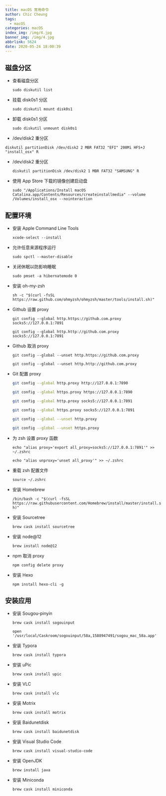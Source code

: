 ```yaml
---
title: macOS 常用命令
author: Chic Cheung
tags:
  - macOS
categories: macOS
index_img: /img/4.jpg
banner_img: /img/4.jpg
abbrlink: 5624
date: 2020-05-24 18:00:39
---
```


## 磁盘分区

- 查看磁盘分区

  `sudo diskutil list`

  

- 挂载 disk0s1 分区

  `sudo diskutil mount disk0s1`

  

- 卸载 disk0s1 分区

  `sudo diskutil unmount disk0s1`

  

-  /dev/disk2 重分区

  `diskutil partitionDisk /dev/disk2 2 MBR FAT32 "EFI" 200Mi HFS+J "install_osx" R`

  

- /dev/disk2 重分区

  `diskutil partitionDisk /dev/disk2 1 MBR FAT32 "SAMSUNG" R`

  

- 使用 App Store 下载的镜像创建启动盘

  `sudo "/Applications/Install macOS Catalina.app/Contents/Resources/createinstallmedia" --volume  /Volumes/install_osx --nointeraction`



## 配置环境

- 安装 Apple Command Line Tools

  `xcode-select --install`

  

- 允许任意来源程序运行

  `sudo spctl --master-disable`

  

- 关闭休眠以防影响睡眠

  `sudo pmset -a hibernatemode 0`

  

- 安装 oh-my-zsh

  `sh -c "$(curl -fsSL https://raw.github.com/ohmyzsh/ohmyzsh/master/tools/install.sh)"`

  

- Github 设置 proxy

  `git config --global http.https://github.com.proxy socks5://127.0.0.1:7891`

  

  `git config --global http.http://github.com.proxy socks5://127.0.0.1:7891`

  

- Github 取消 proxy

  `git config --global --unset http.https://github.com.proxy`

  `git config --global --unset http.http://github.com.proxy`

  

- Git 配置 proxy

  ```bash
  git config --global http.proxy http://127.0.0.1:7890
  
  git config --global https.proxy https://127.0.0.1:7890
  
  git config --global http.proxy socks5://127.0.0.1:7891
  
  git config --global https.proxy socks5://127.0.0.1:7891
  
  git config --global --unset http.proxy
  
  git config --global --unset https.proxy
  
  ```

- 为 zsh 设置 proxy 函数

  `echo "alias proxy='export all_proxy=socks5://127.0.0.1:7891'" >> ~/.zshrc`

  `echo "alias unproxy='unset all_proxy'" >> ~/.zshrc`

  

- 重载 zsh 配置文件

  `source ~/.zshrc`

  

- 安装 Homebrew

  `/bin/bash -c "$(curl -fsSL https://raw.githubusercontent.com/Homebrew/install/master/install.sh)"`

  

- 安装 Sourcetree

  `brew cask install sourcetree`

  

- 安装 node@12

  `brew install node@12`

  

- npm 取消 proxy

  `npm config delete proxy`

  

- 安装 Hexo

  `npm install hexo-cli -g`

  

## 安装应用

- 安装 Sougou-pinyin

  `brew cask install sogouinput`

  `open '/usr/local/Caskroom/sogouinput/58a,1588947491/sogou_mac_58a.app'`

  

- 安装 Typora

  `brew cask install typora`

  

- 安装 uPic

  `brew cask install upic`

  

- 安装 VLC

  `brew cask install vlc`

  

- 安装 Motrix

  `brew cask install motrix`

  

- 安装 Baidunetdisk

  `brew cask install baidunetdisk`

  

- 安装 Visual Studio Code

  `brew cask install visual-studio-code`

  

- 安装 OpenJDK

  `brew install java`

  

- 安装 Miniconda

  `brew cask install miniconda`

